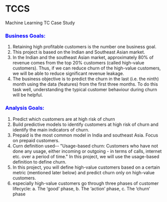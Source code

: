 # TCCS
Machine Learning TC Case Study

### <font color='blue'>Business Goals:</font>
1. Retaining high profitable customers is the number one business goal.
2. This project is based on the Indian and Southeast Asian market.
3. In the Indian and the southeast Asian market, approximately 80% of revenue comes from the top 20% customers (called high-value customers). Thus, if we can reduce churn of the high-value customers, we will be able to reduce significant revenue leakage.
4. The business objective is to predict the churn in the last (i.e. the ninth) month using the data (features) from the first three months. To do this task well, understanding the typical customer behaviour during churn will be helpful.

### <font color='blue'>Analysis Goals:</font>
1. Predict which customers are at high risk of churn
2. Build predictive models to identify customers at high risk of churn and identify the main indicators of churn.
3. Prepaid is the most common model in India and southeast Asia. Focus on prepaid customers.
3. Curn definition used-- "Usage-based churn: Customers who have not done any usage, either incoming or outgoing - in terms of calls, internet etc. over a period of time." In this project, we will use the usage-based definition to define churn.
4. In this project, you will define high-value customers based on a certain metric (mentioned later below) and predict churn only on high-value customers.
5. especially high-value customers go through  three phases of customer lifecycle: a. The ‘good’ phase, b. The ‘action’ phase, c. The ‘churn’ phase
